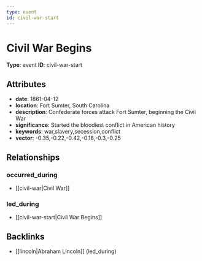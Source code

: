 ```yaml
---
type: event
id: civil-war-start
---
```


# Civil War Begins

**Type**: event
**ID**: civil-war-start

## Attributes

- **date**: 1861-04-12
- **location**: Fort Sumter, South Carolina
- **description**: Confederate forces attack Fort Sumter, beginning the Civil War
- **significance**: Started the bloodiest conflict in American history
- **keywords**: war,slavery,secession,conflict
- **vector**: -0.35,-0.22,-0.42,-0.18,-0.3,-0.25

## Relationships

### occurred_during

- [[civil-war|Civil War]]

### led_during

- [[civil-war-start|Civil War Begins]]

## Backlinks

- [[lincoln|Abraham Lincoln]] (led_during)

